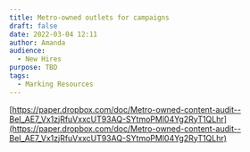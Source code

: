 ```yaml
---
title: Metro-owned outlets for campaigns
draft: false
date: 2022-03-04 12:11
author: Amanda
audience:
  - New Hires
purpose: TBD
tags:
  - Marking Resources
---
```


[https://paper.dropbox.com/doc/Metro-owned-content-audit--BeI_AE7_Vx1zjRfuVxxcUT93AQ-SYtmoPMl04Yg2RyT1QLhr](https://paper.dropbox.com/doc/Metro-owned-content-audit--BeI_AE7_Vx1zjRfuVxxcUT93AQ-SYtmoPMl04Yg2RyT1QLhr)